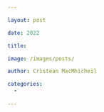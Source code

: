 ```yaml
---

layout: post

date: 2022

title: 

image: /images/posts/

author: Crìstean MacMhìcheil

categories:
  - 
  
---
```


